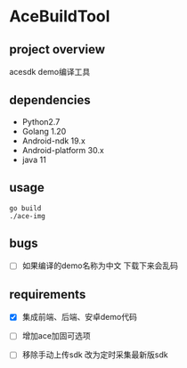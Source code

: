 # AceBuildTool
## project overview
acesdk demo编译工具

## dependencies
- Python2.7
- Golang 1.20
- Android-ndk 19.x
- Android-platform 30.x
- java 11

## usage
```shell
go build
./ace-img
```

## bugs
- [ ] 如果编译的demo名称为中文 下载下来会乱码

## requirements
- [x] 集成前端、后端、安卓demo代码
- [ ] 增加ace加固可选项
- [ ] 移除手动上传sdk 改为定时采集最新版sdk

